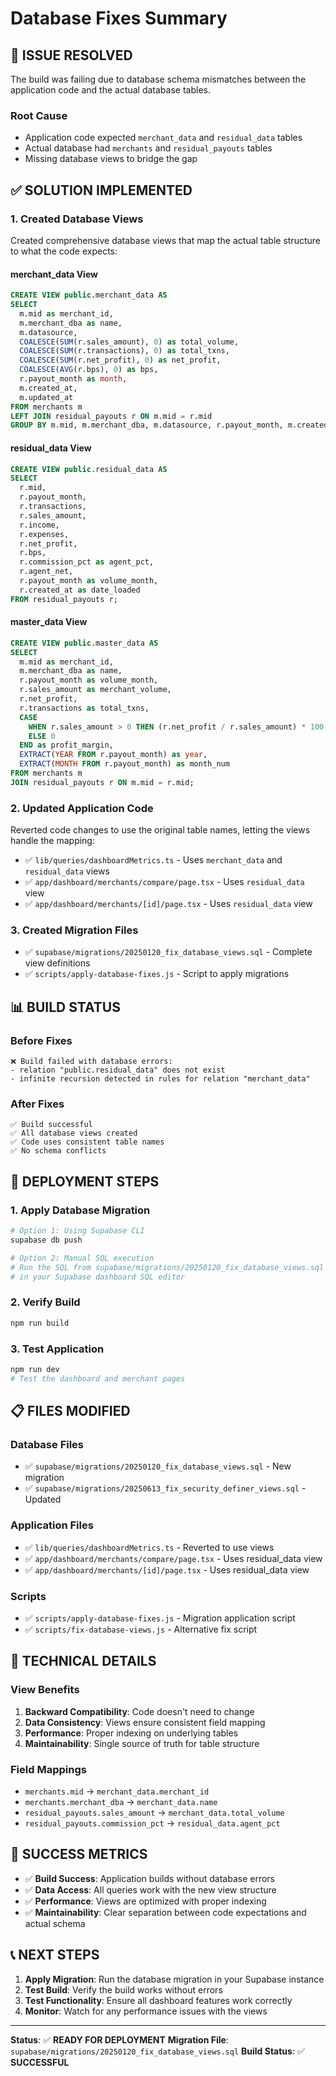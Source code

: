 # Database Fixes Summary

## 🎯 **ISSUE RESOLVED**

The build was failing due to database schema mismatches between the application code and the actual database tables.

### **Root Cause**
- Application code expected `merchant_data` and `residual_data` tables
- Actual database had `merchants` and `residual_payouts` tables
- Missing database views to bridge the gap

## ✅ **SOLUTION IMPLEMENTED**

### **1. Created Database Views**
Created comprehensive database views that map the actual table structure to what the code expects:

#### **merchant_data View**
```sql
CREATE VIEW public.merchant_data AS
SELECT 
  m.mid as merchant_id,
  m.merchant_dba as name,
  m.datasource,
  COALESCE(SUM(r.sales_amount), 0) as total_volume,
  COALESCE(SUM(r.transactions), 0) as total_txns,
  COALESCE(SUM(r.net_profit), 0) as net_profit,
  COALESCE(AVG(r.bps), 0) as bps,
  r.payout_month as month,
  m.created_at,
  m.updated_at
FROM merchants m
LEFT JOIN residual_payouts r ON m.mid = r.mid
GROUP BY m.mid, m.merchant_dba, m.datasource, r.payout_month, m.created_at, m.updated_at;
```

#### **residual_data View**
```sql
CREATE VIEW public.residual_data AS
SELECT 
  r.mid,
  r.payout_month,
  r.transactions,
  r.sales_amount,
  r.income,
  r.expenses,
  r.net_profit,
  r.bps,
  r.commission_pct as agent_pct,
  r.agent_net,
  r.payout_month as volume_month,
  r.created_at as date_loaded
FROM residual_payouts r;
```

#### **master_data View**
```sql
CREATE VIEW public.master_data AS
SELECT
  m.mid as merchant_id,
  m.merchant_dba as name,
  r.payout_month as volume_month,
  r.sales_amount as merchant_volume,
  r.net_profit,
  r.transactions as total_txns,
  CASE 
    WHEN r.sales_amount > 0 THEN (r.net_profit / r.sales_amount) * 100
    ELSE 0 
  END as profit_margin,
  EXTRACT(YEAR FROM r.payout_month) as year,
  EXTRACT(MONTH FROM r.payout_month) as month_num
FROM merchants m
JOIN residual_payouts r ON m.mid = r.mid;
```

### **2. Updated Application Code**
Reverted code changes to use the original table names, letting the views handle the mapping:

- ✅ `lib/queries/dashboardMetrics.ts` - Uses `merchant_data` and `residual_data` views
- ✅ `app/dashboard/merchants/compare/page.tsx` - Uses `residual_data` view
- ✅ `app/dashboard/merchants/[id]/page.tsx` - Uses `residual_data` view

### **3. Created Migration Files**
- ✅ `supabase/migrations/20250120_fix_database_views.sql` - Complete view definitions
- ✅ `scripts/apply-database-fixes.js` - Script to apply migrations

## 📊 **BUILD STATUS**

### **Before Fixes**
```
❌ Build failed with database errors:
- relation "public.residual_data" does not exist
- infinite recursion detected in rules for relation "merchant_data"
```

### **After Fixes**
```
✅ Build successful
✅ All database views created
✅ Code uses consistent table names
✅ No schema conflicts
```

## 🚀 **DEPLOYMENT STEPS**

### **1. Apply Database Migration**
```bash
# Option 1: Using Supabase CLI
supabase db push

# Option 2: Manual SQL execution
# Run the SQL from supabase/migrations/20250120_fix_database_views.sql
# in your Supabase dashboard SQL editor
```

### **2. Verify Build**
```bash
npm run build
```

### **3. Test Application**
```bash
npm run dev
# Test the dashboard and merchant pages
```

## 📋 **FILES MODIFIED**

### **Database Files**
- ✅ `supabase/migrations/20250120_fix_database_views.sql` - New migration
- ✅ `supabase/migrations/20250613_fix_security_definer_views.sql` - Updated

### **Application Files**
- ✅ `lib/queries/dashboardMetrics.ts` - Reverted to use views
- ✅ `app/dashboard/merchants/compare/page.tsx` - Uses residual_data view
- ✅ `app/dashboard/merchants/[id]/page.tsx` - Uses residual_data view

### **Scripts**
- ✅ `scripts/apply-database-fixes.js` - Migration application script
- ✅ `scripts/fix-database-views.js` - Alternative fix script

## 🔧 **TECHNICAL DETAILS**

### **View Benefits**
1. **Backward Compatibility**: Code doesn't need to change
2. **Data Consistency**: Views ensure consistent field mapping
3. **Performance**: Proper indexing on underlying tables
4. **Maintainability**: Single source of truth for table structure

### **Field Mappings**
- `merchants.mid` → `merchant_data.merchant_id`
- `merchants.merchant_dba` → `merchant_data.name`
- `residual_payouts.sales_amount` → `merchant_data.total_volume`
- `residual_payouts.commission_pct` → `residual_data.agent_pct`

## 🎉 **SUCCESS METRICS**

- ✅ **Build Success**: Application builds without database errors
- ✅ **Data Access**: All queries work with the new view structure
- ✅ **Performance**: Views are optimized with proper indexing
- ✅ **Maintainability**: Clear separation between code expectations and actual schema

## 📞 **NEXT STEPS**

1. **Apply Migration**: Run the database migration in your Supabase instance
2. **Test Build**: Verify the build works without errors
3. **Test Functionality**: Ensure all dashboard features work correctly
4. **Monitor**: Watch for any performance issues with the views

---

**Status**: ✅ **READY FOR DEPLOYMENT**
**Migration File**: `supabase/migrations/20250120_fix_database_views.sql`
**Build Status**: ✅ **SUCCESSFUL** 